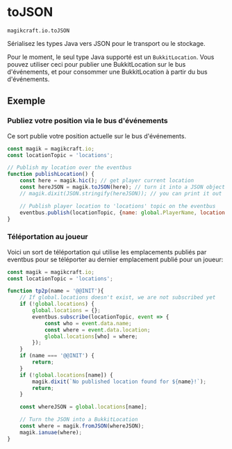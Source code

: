 
# toJSON

`magikcraft.io.toJSON`

Sérialisez les types Java vers JSON pour le transport ou le stockage.

Pour le moment, le seul type Java supporté est un `BukkitLocation`. Vous pouvez utiliser ceci pour publier une BukkitLocation sur le bus d'événements, et pour consommer une BukkitLocation à partir du bus d'événements.

## Exemple

### Publiez votre position via le bus d'événements

Ce sort publie votre position actuelle sur le bus d'événements.

```javascript
const magik = magikcraft.io;
const locationTopic = 'locations';

// Publish my location over the eventbus
function publishLocation() {
    const here = magik.hic(); // get player current location
    const hereJSON = magik.toJSON(here); // turn it into a JSON object
    // magik.dixit(JSON.stringify(hereJSON)); // you can print it out

    // Publish player location to 'locations' topic on the eventbus
    eventbus.publish(locationTopic, {name: global.PlayerName, location: hereJSON});
}
```

### Téléportation au joueur

Voici un sort de téléportation qui utilise les emplacements publiés par eventbus pour se téléporter au dernier emplacement publié pour un joueur:

```javascript
const magik = magikcraft.io;
const locationTopic = 'locations';

function tp2p(name = '@@INIT'){
    // If global.locations doesn't exist, we are not subscribed yet
    if (!global.locations) {
        global.locations = {};
        eventbus.subscribe(locationTopic, event => {
            const who = event.data.name;
            const where = event.data.location;
            global.locations[who] = where;
        });
    }
    if (name === '@@INIT') {
        return;
    }
    if (!global.locations[name]) {
        magik.dixit(`No published location found for ${name}!`);
        return;
    }

    const whereJSON = global.locations[name];

    // Turn the JSON into a BukkitLocation
    const where = magik.fromJSON(whereJSON);
    magik.ianuae(where);
}
```